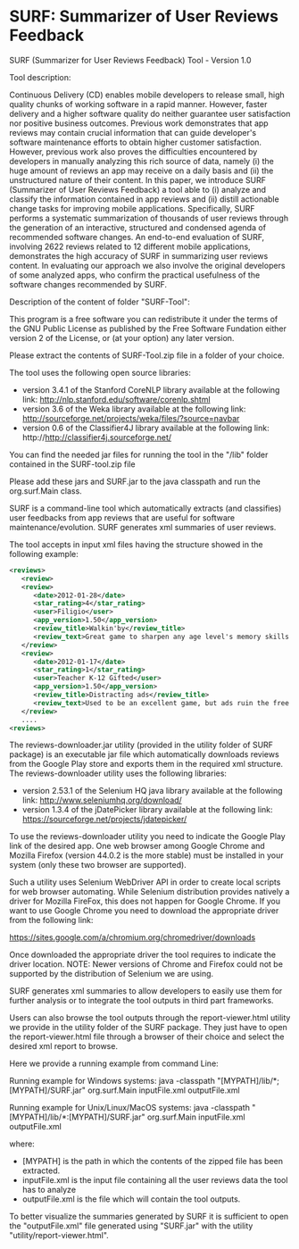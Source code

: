 # SURF: Summarizer of User Reviews Feedback

SURF (Summarizer for User Reviews Feedback) Tool - Version 1.0

Tool description:

Continuous Delivery (CD) enables mobile developers to release small, high quality chunks of working software in a rapid manner.  However, faster delivery and a higher software quality do neither guarantee user satisfaction nor positive business outcomes. Previous work demonstrates that app reviews may contain crucial information that can guide developer's software maintenance efforts to obtain higher customer satisfaction. However, previous work also proves the difficulties encountered by developers in manually analyzing this rich source of data, namely (i) the huge amount of reviews an app may receive on a daily basis and (ii) the unstructured nature of their content. In this paper, we introduce SURF (Summarizer of User Reviews Feedback) a tool able to (i) analyze and classify the information contained in app reviews and (ii) distill actionable change tasks for improving mobile applications. Specifically, SURF performs a systematic summarization of thousands of user reviews through the generation of an interactive, structured and condensed agenda of recommended software changes. An end-to-end evaluation of SURF, involving  2622 reviews related to 12 different mobile applications, demonstrates the high accuracy of SURF in summarizing user reviews content. In evaluating our approach we also involve the original developers of some analyzed apps, who confirm the practical usefulness of the software changes recommended by SURF.

Description of the content of folder "SURF-Tool":


This program is a free software you can redistribute it under the terms of the GNU Public License
as published by the Free Software Fundation either version 2 of the License, or (at your option)
any later version.

Please extract the contents of SURF-Tool.zip file in a folder of your choice.

The tool uses the following open source libraries: 
- version 3.4.1 of the Stanford CoreNLP library available at the following link: http://nlp.stanford.edu/software/corenlp.shtml
- version 3.6 of the Weka library available at the following link: http://sourceforge.net/projects/weka/files/?source=navbar
- version 0.6 of the Classifier4J library available at the following link: http://http://classifier4j.sourceforge.net/

You can find the needed jar files for running the tool in the "/lib" folder contained in the SURF-tool.zip file

Please add these jars and SURF.jar to the java classpath and run the org.surf.Main class.

SURF is a command-line tool which automatically extracts (and classifies) 
user feedbacks from app reviews that are useful for software maintenance/evolution.
SURF generates xml summaries of user reviews.

The tool accepts in input xml files having the structure showed
in the following example:

```xml
<reviews>
   <review>
   <review>
      <date>2012-01-28</date>
      <star_rating>4</star_rating>
      <user>Filigio</user>
      <app_version>1.50</app_version>
      <review_title>Walkin'by</review_title>
      <review_text>Great game to sharpen any age level's memory skills.</review_text>
   </review>
   <review>
      <date>2012-01-17</date>
      <star_rating>1</star_rating>
      <user>Teacher K-12 Gifted</user>
      <app_version>1.50</app_version>
      <review_title>Distracting ads</review_title>
      <review_text>Used to be an excellent game, but ads ruin the free version .</review_text>
   </review>
   ....
<reviews>
```
The reviews-downloader.jar utility (provided in the utility folder of SURF package) is an executable
jar file which automatically downloads reviews from the Google Play store and exports them in the required xml structure.
The reviews-downloader utility uses the following libraries:
- version 2.53.1 of the Selenium HQ java library available at the following link: http://www.seleniumhq.org/download/
- version 1.3.4 of the jDatePicker library available at the following link: https://sourceforge.net/projects/jdatepicker/

To use the reviews-downloader utility you need to indicate the Google Play link of the desired app. 
One web browser among Google Chrome and Mozilla Firefox (version 44.0.2 is the more stable) must be installed
in your system (only these two browser are supported). 

Such a utility uses Selenium WebDriver API in order to create local scripts for web browser automating.
While Selenium distribution provides natively a driver for Mozilla FireFox, this does not happen for Google Chrome.
If you want to use Google Chrome you need to download the appropriate driver from the following link:

https://sites.google.com/a/chromium.org/chromedriver/downloads

Once downloaded the appropriate driver the tool requires to indicate the driver location.
NOTE: Newer versions of Chrome and Firefox could not be supported by the distribution of Selenium we are using.


SURF generates xml summaries to allow developers to easily use them for further analysis
or to integrate the tool outputs in third part frameworks. 

Users can also browse the tool outputs through the report-viewer.html utility we provide
in the utility folder of the SURF package. They just have to open the report-viewer.html 
file through a browser of their choice and select the desired xml report to browse.

Here we provide a running example from command Line:

Running example for Windows systems:
java -classpath "[MYPATH]/lib/*;[MYPATH]/SURF.jar" org.surf.Main inputFile.xml outputFile.xml 

Running example for Unix/Linux/MacOS systems:
java -classpath "[MYPATH]/lib/*:[MYPATH]/SURF.jar" org.surf.Main inputFile.xml outputFile.xml 


where:
  - [MYPATH] is the path in which the contents of the zipped file has been extracted.  
  - inputFile.xml is the input file containing all the user reviews data the tool has to analyze
  - outputFile.xml is the file which will contain the tool outputs.

To better visualize the summaries generated by SURF it is sufficient to open the
"outputFile.xml" file generated using "SURF.jar" with the utility
  "utility/report-viewer.html". 

